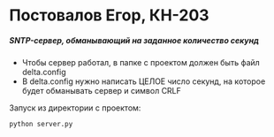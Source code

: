 # Постовалов Егор, КН-203

##### SNTP-сервер, обманывающий на заданное количество секунд
 
* Чтобы сервер работал, в папке с проектом должен быть файл
delta.config
* В delta.config нужно написать ЦЕЛОЕ число секунд, на которое будет обманывать сервер
и символ CRLF

Запуск из директории с проектом:
    
    python server.py
    